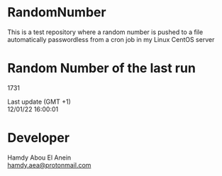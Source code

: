 # RandomNumber    
This is a test repository where a random number is pushed to a file automatically passwordless from a cron job in my Linux CentOS server    
# Random Number of the last run   
1731
      
Last update (GMT +1)    
12/01/22 16:00:01
# Developer    
Hamdy Abou El Anein   
hamdy.aea@protonmail.com
